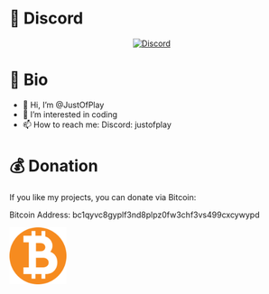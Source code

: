 # 🎫 Discord

<div align="center">
    <a href="https://discord.gg/kqANTp65d3"><img src="https://img.shields.io/discord/1176947514742681613?logo=discord" alt="Discord"/></a>    
</div>



# 📰 Bio
- 👋 Hi, I’m @JustOfPlay
- 👀 I’m interested in coding
- 📫 How to reach me: Discord: justofplay
  


# 💰 Donation

If you like  my projects, you can donate via Bitcoin:

Bitcoin Address: bc1qyvc8gyplf3nd8plpz0fw3chf3vs499cxcywypd

<img src="https://github.com/JustOfPlay/DeltaModLoader/blob/main/.readme-src/btc.webp" alt="Bitcoin Donation" width="20%">

